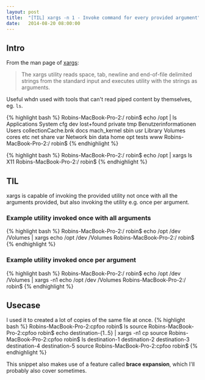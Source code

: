```yaml
---
layout: post
title:  "[TIL] xargs -n 1 - Invoke command for every provided argument"
date:   2014-08-20 08:00:00
---
```

## Intro
From the man page of [xargs](http://unixhelp.ed.ac.uk/CGI/man-cgi?xargs):

> The xargs utility reads space, tab, newline and end-of-file delimited strings from the standard input and executes utility with the strings as arguments.

Useful whdn used with tools that can't read piped content by themselves, eg. ```ls```.

{% highlight bash %}
Robins-MacBook-Pro-2:/ robin$ echo /opt | ls
Applications		System			cfg			dev			lost+found		private			tmp
Benutzerinformationen	Users			collectionCache.bnk	docs			mach_kernel		sbin			usr
Library			Volumes			cores			etc			net			share			var
Network			bin			data			home			opt			tests			www
Robins-MacBook-Pro-2:/ robin$
{% endhighlight %}


{% highlight bash %}
Robins-MacBook-Pro-2:/ robin$ echo /opt | xargs ls
X11
Robins-MacBook-Pro-2:/ robin$
{% endhighlight %}

## TIL
xargs is capable of invoking the provided utility not once with all the arguments provided, but also invoking the utility e.g. once per argument.

### Example utility invoked once with all arguments
 {% highlight bash %}
Robins-MacBook-Pro-2:/ robin$ echo /opt /dev /Volumes | xargs echo
/opt /dev /Volumes
Robins-MacBook-Pro-2:/ robin$
{% endhighlight %}

### Example utility invoked once per argument
{% highlight bash %}
Robins-MacBook-Pro-2:/ robin$ echo /opt /dev /Volumes | xargs -n1 echo
/opt
/dev
/Volumes
Robins-MacBook-Pro-2:/ robin$
{% endhighlight %}

## Usecase

I used it to created a lot of copies of the same file at once.
{% highlight bash %}
Robins-MacBook-Pro-2:cpfoo robin$ ls
source
Robins-MacBook-Pro-2:cpfoo robin$ echo destination-{1..5} | xargs -n1 cp source
Robins-MacBook-Pro-2:cpfoo robin$ ls
destination-1	destination-2	destination-3	destination-4	destination-5	source
Robins-MacBook-Pro-2:cpfoo robin$
{% endhighlight %}

This snippet also makes use of a feature called **brace expansion**, which I'll probably also cover sometimes.
